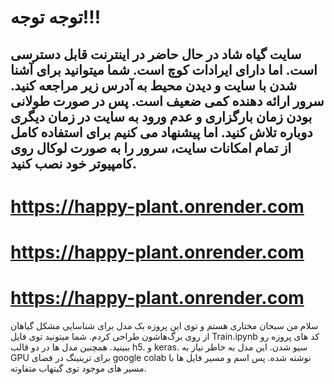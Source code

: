 # توجه توجه!!!
## سایت گیاه شاد در حال حاضر در اینترنت قابل دسترسی است. اما دارای ایرادات کوچ است. شما میتوانید برای آشنا شدن با سایت و دیدن محیط به آدرس زیر مراجعه کنید. سرور ارائه دهنده کمی ضعیف است. پس در صورت طولانی بودن زمان بارگزاری و عدم ورود به سایت در زمان دیگری دوباره تلاش کنید. اما پیشنهاد می کنیم برای استفاده کامل از تمام امکانات سایت، سرور را به صورت لوکال روی کامپیوتر خود نصب کنید.
# https://happy-plant.onrender.com
# https://happy-plant.onrender.com
# https://happy-plant.onrender.com

سلام من سبحان مختاری هستم و توی این پروزه بک مدل برای شناسایی مشکل گیاهان از روی برگ‌هاشون طراحی کردم.
شما میتونید توی فایل Train.ipynb کد های پروزه رو ببینید. همچنین مدل ها در دو قالب h5. و keras. سیو شدن.
این مدل به خاطر نیاز به GPU برای ترینینگ در فضای google colab نوشته شده. پس اسم و مسیر فایل ها با مسیر های موجود توی گیتهاب متفاوته.
